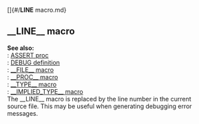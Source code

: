 []{#/__LINE__ macro.md}    
## \_\_LINE\_\_ macro    
**See also:**    
:   [ASSERT proc](/proc/ASSERT)    
:   [DEBUG definition](/DM/preprocessor/define/DEBUG)    
:   [\_\_FILE\_\_ macro](/DM/preprocessor/__FILE__)    
:   [\_\_PROC\_\_ macro](/DM/preprocessor/__PROC__)    
:   [\_\_TYPE\_\_ macro](/DM/preprocessor/__TYPE__)    
:   [\_\_IMPLIED_TYPE\_\_ macro](/DM/preprocessor/__IMPLIED_TYPE__)    
The \_\_LINE\_\_ macro is replaced by the line number in the current    
source file. This may be useful when generating debugging error    
messages.  